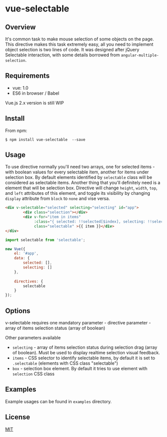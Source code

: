 # vue-selectable

## Overview

It's common task to make mouse selection of some objects on the page. This directive makes this task
extremely easy, all you need to implement object selection is two lines of code.
It was designed after jQuery Selectable interaction, with some details borrowed from `angular-multiple-selection`.

## Requirements

* vue: 1.0
* ES6 in browser / Babel

Vue.js 2.x version is still WIP

## Install

From npm:
```
$ npm install vue-selectable  --save
```

## Usage

To use directive normally you'll need two arrays, one for selected items - with boolean values for 
every selectable item, another for items under selection box. By default elements identified by
`selectable` class will be considered as selectable items.
Another thing that you'll definitely need is a element that will be selection box. Directive
will change `height`, `width`, `top`, and `left` attributes of this element, and toggle its
visibility by changing `display` attribute from `block` to `none` and vise versa.

```html
<div v-selectable="selected" selecting="selecting" id="app">
        <div class="selection"></div>
        <div v-for="item in items"
             :class="{ selected: !!selected[$index], selecting: !!selecting[$index] }"
         	 class="selectable" >{{ item }}</div>
</div>
```

```js
import selectable from 'selectable';

new Vue({
	el: '#app',
    data: {
        selected: [],
        selecting: []
    },
    
    directives: {
        selectable
    }
});
```

## Options

v-selectable requires one mandatory parameter - directive parameter - array of items selection 
status (array of boolean)

Other parameters available
* `selecting` - array of items selection status during selection drag (array of boolean). Must
  be used to display realtime selection visual feedback.
* `items` - CSS selector to identify selectable items, by default it is set to `.selectable`
  (elements with CSS class "selectable")
* `box` - selection box element. By default it tries to use element with `selection` CSS class

## Examples

Example usages can be found in `examples` directory.

## License

[MIT](http://opensource.org/licenses/MIT)